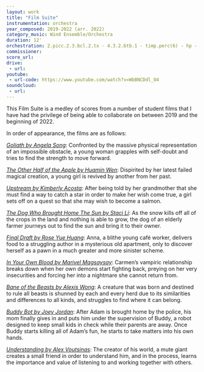 ```yaml
---
layout: work
title: "Film Suite"
instrumentation: orchestra
year_composed: 2019-2022 (arr. 2022)
category_music: Wind Ensemble/Orchestra
duration: 12'
orchestration: 2.picc.2.3.bcl.2.tx - 4.3.2.btb.1 - timp.perc(6) - hp - pf/cel - egtr - bgtr - ds - erhu - str
commissioner:
score_url:
drive:
 - url:
youtube:
 - url-code: https://www.youtube.com/watch?v=WbBNCDdl_O4
soundcloud: 
 - url:
---
```


<p>This Film Suite is a medley of scores from a number of student films that I have had the privilege of being able to collaborate on between 2019 and the beginning of 2022.</p>
<p>In order of appearance, the films are as follows:</p>
<p><a href="https://robbygoodmusic.com/visual-media/goliath/"><i>Goliath by Angela Song</i></a>: Confronted by the massive physical representation of an impossible obstacle, a young woman grapples with self-doubt and tries to find the strength to move forward.</p>
<p><a href="https://robbygoodmusic.com/visual-media/the-other-half-of-the-apple/"><i>The Other Half of the Apple by Huamin Wen</i></a>: Dispirited by her latest failed magical creation, a young girl is revived by another from her past.</p>
<p><a href="https://robbygoodmusic.com/visual-media/upstream/"><i>Upstream by Kimberly Acosta</i></a>: After being told by her grandmother that she must find a way to catch a star in order to make her wish come true, a girl sets off on a quest so that she may wish to become a salmon.</p>
<p><a href="https://robbygoodmusic.com/visual-media/the-dog-who-brought-home-the-sun/"><i>The Dog Who Brought Home The Sun by Staci Li</i></a>: As the snow kills off all of the crops in the land and nothing is able to grow, the dog of an elderly farmer journeys out to find the sun and bring it to their owner.</p>
<p><a href="https://robbygoodmusic.com/visual-media/final-draft/"><i>Final Draft by Rose Yue Huang</i></a>: Anna, a blithe young café worker, delivers food to a struggling author in a mysterious old apartment, only to discover herself as a pawn in a much greater and more sinister scheme.</p>
<p><a href="https://robbygoodmusic.com/visual-media/in-your-own-blood/"><i>In Your Own Blood by Marivel Magsaysay</i></a>: Carmen’s vampiric relationship breaks down when her own demons start fighting back, preying on her very insecurities and forcing her into a nightmare she cannot return from.</p>
<p><a href="https://robbygoodmusic.com/visual-media/bane-of-the-beasts/"><i>Bane of the Beasts by Alexis Wong</i></a>: A creature that was born and destined to rule all beasts is shunned by each and every herd due to its similarities and differences to all kinds, and struggles to find where it can belong.</p>
<p><a href="https://robbygoodmusic.com/visual-media/buddy-bot/"><i>Buddy Bot by Joey Jordan</i></a>: After Adam is brought home by the police, his mom finally gives in and puts him under the supervision of Buddy, a robot designed to keep small kids in check while their parents are away. Once Buddy starts killing all of Adam’s fun, he starts to take matters into his own hands.</p>
<p><a href="https://robbygoodmusic.com/visual-media/understanding/"><i>Understanding by Alex Voutsinas</i></a>: The creator of his world, a mute giant creates a small friend in order to understand him, and in the process, learns the importance and value of listening to and working together with others.</p>